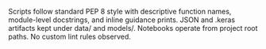 Scripts follow standard PEP 8 style with descriptive function names, module-level docstrings, and inline guidance prints. JSON and .keras artifacts kept under data/ and models/. Notebooks operate from project root paths. No custom lint rules observed.